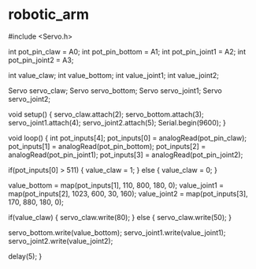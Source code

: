 # robotic_arm
#include <Servo.h>

int pot_pin_claw = A0;
int pot_pin_bottom = A1;
int pot_pin_joint1 = A2;
int pot_pin_joint2 = A3;

int value_claw;
int value_bottom;
int value_joint1;
int value_joint2;

Servo servo_claw;
Servo servo_bottom;
Servo servo_joint1;
Servo servo_joint2;

void setup() {
  servo_claw.attach(2);
  servo_bottom.attach(3);
  servo_joint1.attach(4);
  servo_joint2.attach(5);
  Serial.begin(9600);
}

void loop() {
  int pot_inputs[4];
  pot_inputs[0] = analogRead(pot_pin_claw);
  pot_inputs[1] = analogRead(pot_pin_bottom);
  pot_inputs[2] = analogRead(pot_pin_joint1);
  pot_inputs[3] = analogRead(pot_pin_joint2);

  if(pot_inputs[0] > 511) {
    value_claw = 1;
  } else {
    value_claw = 0;
  }
  
  value_bottom = map(pot_inputs[1], 110, 800, 180, 0);
  value_joint1 = map(pot_inputs[2], 1023, 600, 30, 160);
  value_joint2 = map(pot_inputs[3], 170, 880, 180, 0);

  if(value_claw) {
    servo_claw.write(80);
  } else {
    servo_claw.write(50);
  }
  
  servo_bottom.write(value_bottom);
  servo_joint1.write(value_joint1);
  servo_joint2.write(value_joint2);

  delay(5);
}
